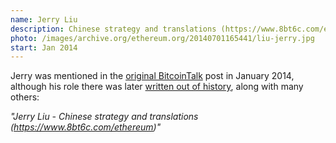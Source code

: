 ```yaml
---
name: Jerry Liu
description: Chinese strategy and translations (https://www.8bt6c.com/ethereum)
photo: /images/archive.org/ethereum.org/20140701165441/liu-jerry.jpg
start: Jan 2014
---
```


Jerry was mentioned in the [original BitcoinTalk](https://web.archive.org/web/20140208053651/https://bitcointalk.org/index.php?topic=428589.0) post in January 2014, although his role there was later [written out of history](https://bitcointalk.org/index.php?topic=428589.0), along with many others:

*"Jerry Liu - Chinese strategy and translations (https://www.8bt6c.com/ethereum)"*
